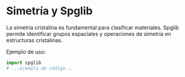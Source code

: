 # Simetría y Spglib

La simetría cristalina es fundamental para clasificar materiales. Spglib permite identificar grupos espaciales y operaciones de simetría en estructuras cristalinas.

Ejemplo de uso:
```python
import spglib
# ...ejemplo de código...
```
